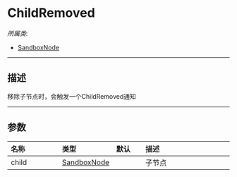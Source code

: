 # ChildRemoved

*所属类*:
* [SandboxNode](/Api/Classes/Base/SandboxNode.md)
------------------------------------------------------------------------------------------
## 描述

移除子节点时，会触发一个ChildRemoved通知

------------------------------------------------------------------------------------------
## 参数

|<div style="width:100px">名称</div>|<div style="width:100px">类型</div>|<div style="width:50px">默认</div>|<div style="width:350px">描述</div>|
|:---|:---|:---|:---|
|child|[SandboxNode](/Api/Enums/SandboxNode.md)||子节点|
